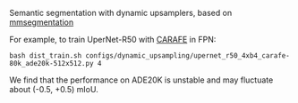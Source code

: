 Semantic segmentation with dynamic upsamplers, based on [mmsegmentation](https://github.com/open-mmlab/mmsegmentation)

For example, to train UperNet-R50 with [CARAFE](https://github.com/myownskyW7/CARAFE) in FPN:

```shell
bash dist_train.sh configs/dynamic_upsampling/upernet_r50_4xb4_carafe-80k_ade20k-512x512.py 4
```
We find that the performance on ADE20K is unstable and may fluctuate about (-0.5, +0.5) mIoU.
